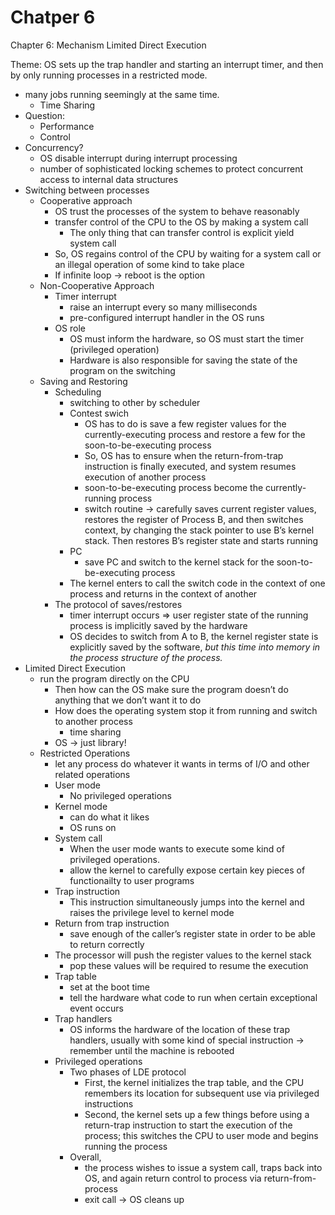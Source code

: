 # Chatper 6

Chapter 6: Mechanism Limited Direct Execution

Theme: OS sets up the trap handler and starting an interrupt timer, and then by only running processes in a restricted mode. 

- many jobs running seemingly at the same time.
    - Time Sharing
- Question:
    - Performance
    - Control
- Concurrency?
    - OS disable interrupt during interrupt processing
    - number of sophisticated locking schemes to protect concurrent access to internal data structures
- Switching between processes
    - Cooperative approach
        - OS trust the processes of the system to behave reasonably
        - transfer control of the CPU to the OS by making a system call
            - The only thing that can transfer control is explicit yield system call
        - So, OS regains control of the CPU by waiting for a system call or an illegal operation of some kind to take place
        - If infinite loop → reboot is the option
    - Non-Cooperative Approach
        - Timer interrupt
            - raise an interrupt every so many milliseconds
            - pre-configured interrupt handler in the OS runs
        - OS role
            - OS must inform the hardware, so OS must start the timer (privileged operation)
            - Hardware is also responsible for saving the state of the program on the switching
    - Saving and Restoring
        - Scheduling
            - switching to other by scheduler
            - Contest swich
                - OS has to do is save a few register values for the currently-executing process and restore a few for the soon-to-be-executing process
                - So, OS has to ensure when the return-from-trap instruction is finally executed, and system resumes execution of another process
                - soon-to-be-executing process become the currently-running process
                - switch routine → carefully saves current register values, restores the register of Process B, and then switches context, by changing the stack pointer to use B’s kernel stack. Then restores B’s register state and starts running
            - PC
                - save PC and switch to the kernel stack for the soon-to-be-executing process
            - The kernel enters to call the switch code in the context of one process and returns in the context of another
        - The protocol of saves/restores
            - timer interrupt occurs ⇒ user register state of the running process is implicitly saved by the hardware
            - OS decides to switch from A to B, the kernel register state is explicitly saved by the software, *but this time into memory in the process structure of the process.*
- Limited Direct Execution
    - run the program directly on the CPU
        - Then how can the OS make sure the program doesn’t do anything that we don’t want it to do
        - How does the operating system stop it from running and switch to another process
            - time sharing
        - OS → just library!
    - Restricted Operations
        - let any process do whatever it wants in terms of I/O and other related operations
        - User mode
            - No privileged operations
        - Kernel mode
            - can do what it likes
            - OS runs on
        - System call
            - When the user mode wants to execute some kind of privileged operations.
            - allow the kernel to carefully expose certain key pieces of functionailty to user programs
        - Trap instruction
            - This instruction simultaneously jumps into the kernel and raises the privilege level to kernel mode
        - Return from trap instruction
            - save enough of the caller’s register state in order to be able to return correctly
        - The processor will push the register values to the kernel stack
            - pop these values will be required to resume the execution
        - Trap table
            - set at the boot time
            - tell the hardware what code to run when certain exceptional event occurs
        - Trap handlers
            - OS informs the hardware of the location of these trap handlers, usually with some kind of special instruction → remember until the machine is rebooted
        - Privileged operations
            - Two phases of LDE protocol
                - First, the kernel initializes the trap table, and the CPU remembers its location for subsequent use via privileged instructions
                - Second, the kernel sets up a few things before using a return-trap instruction to start the execution of the process; this switches the CPU to user  mode and begins running the process
            - Overall,
                - the process wishes to issue a system call, traps back into OS, and again return control to process via return-from-process
                - exit call → OS cleans up